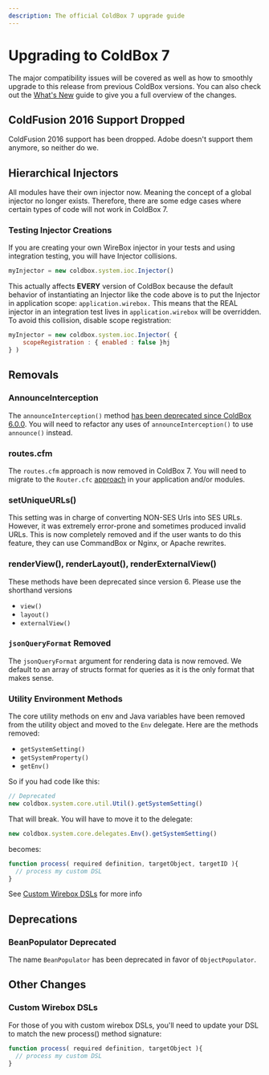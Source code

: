 ```yaml
---
description: The official ColdBox 7 upgrade guide
---
```


# Upgrading to ColdBox 7

The major compatibility issues will be covered as well as how to smoothly upgrade to this release from previous ColdBox versions. You can also check out the [What's New](whats-new-with-7.0.0.md) guide to give you a full overview of the changes.

## ColdFusion 2016 Support Dropped

ColdFusion 2016 support has been dropped. Adobe doesn't support them anymore, so neither do we.

## Hierarchical Injectors

All modules have their own injector now.  Meaning the concept of a global injector no longer exists. Therefore, there are some edge cases where certain types of code will not work in ColdBox 7.

### Testing Injector Creations

If you are creating your own WireBox injector in your tests and using integration testing, you will have Injector collisions.

```javascript
myInjector = new coldbox.system.ioc.Injector()
```

This actually affects **EVERY** version of ColdBox because the default behavior of instantiating an Injector like the code above is to put the Injector in application scope: `application.wirebox.` This means that the REAL injector in an integration test lives in `application.wirebox` will be overridden.  To avoid this collision, disable scope registration:

```javascript
myInjector = new coldbox.system.ioc.Injector( {
    scopeRegistration : { enabled : false }hj
} )
```

## Removals

### AnnounceInterception

The `announceInterception()` method [has been deprecated since ColdBox 6.0.0](https://coldbox.ortusbooks.com/v/v6.x/intro/release-history/whats-new-with-6.0.0#announceinterception-processstate-deprecated). You will need to refactor any uses of `announceInterception()` to use `announce()` instead.

### routes.cfm

The `routes.cfm` approach is now removed in ColdBox 7. You will need to migrate to the `Router.cfc` [approach](../../the-basics/routing/) in your application and/or modules.

### setUniqueURLs()

This setting was in charge of converting NON-SES Urls into SES URLs.  However, it was extremely error-prone and sometimes produced invalid URLs.  This is now completely removed and if the user wants to do this feature, they can use CommandBox or Nginx, or Apache rewrites.

### renderView(), renderLayout(), renderExternalView()

These methods have been deprecated since version 6. Please use the shorthand versions

* `view()`
* `layout()`
* `externalView()`

### `jsonQueryFormat` Removed

The `jsonQueryFormat` argument for rendering data is now removed. We default to an array of structs format for queries as it is the only format that makes sense.

### Utility Environment Methods

The core utility methods on env and Java variables have been removed from the utility object and moved to the `Env` delegate. Here are the methods removed:

* `getSystemSetting()`
* `getSystemProperty()`
* `getEnv()`

So if you had code like this:

```javascript
// Deprecated
new coldbox.system.core.util.Util().getSystemSetting()
```

That will break. You will have to move it to the delegate:

```javascript
new coldbox.system.core.delegates.Env().getSystemSetting()
```

becomes:

```js
function process( required definition, targetObject, targetID ){
  // process my custom DSL
}
```

See [Custom Wirebox DSLs](https://wirebox.ortusbooks.com/extending-wirebox/custom-dsl/the-dsl-builder-interface) for more info

## Deprecations

### BeanPopulator Deprecated

The name `BeanPopulator` has been deprecated in favor of `ObjectPopulator`.

## Other Changes

### Custom Wirebox DSLs

For those of you with custom wirebox DSLs, you'll need to update your DSL to match the new process() method signature:

```js
function process( required definition, targetObject ){
  // process my custom DSL
}
```

###
